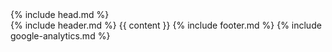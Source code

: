 <!DOCTYPE html>
<html lang="en">
  {% include head.md %}
  <body class="{{page.id}}">
    <div class="container max-w-6xl mx-auto lg:px-0">
      {% include header.md %} {{ content }} {% include footer.md %}
      {% include google-analytics.md %}
    </div>
  </body> 
</html>